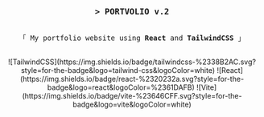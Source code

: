 <h3 align="center">
  <samp
    >&gt; <b>PORTVOLIO v.2</b
    >
  </samp>
</h3>

<p align="center">
  <samp
    ><br />「 My portfolio website using <b>React</b> and <b>TailwindCSS</b> 」
    <br />
    <br />
  </samp>
</p>

<div align="center">
![TailwindCSS](https://img.shields.io/badge/tailwindcss-%2338B2AC.svg?style=for-the-badge&logo=tailwind-css&logoColor=white)
![React](https://img.shields.io/badge/react-%2320232a.svg?style=for-the-badge&logo=react&logoColor=%2361DAFB)
![Vite](https://img.shields.io/badge/vite-%23646CFF.svg?style=for-the-badge&logo=vite&logoColor=white)
</div>

<!-- <p align="center">
  <a href="https://sandri.my.id" target="blank">
    <img
      src="https://img.shields.io/badge/Website-DC143C?style=for-the-badge&logo=medium&logoColor=white"
      alt="elvxk"
    />
  </a>
  <a href="https://linkedin.com/in/elvxk" target="_blank">
    <img
      src="https://img.shields.io/badge/LinkedIn-0077B5?style=for-the-badge&logo=linkedin&logoColor=white"
      alt="elvxk"
    />
  </a>
  <a href="https://twitter.com/r_sandriii" target="_blank">
    <img
      src="https://img.shields.io/badge/Twitter-1DA1F2?style=for-the-badge&logo=twitter&logoColor=white"
      alt="r_sandriii"
    />
  </a>
  <a href="https://instagram.com/elvxk" target="_blank">
    <img
      src="https://img.shields.io/badge/Instagram-fe4164?style=for-the-badge&logo=instagram&logoColor=white"
      alt="elvxk"
    />
  </a>
  <a href="https://facebook.com/elvxk" target="_blank">
    <img
      src="https://img.shields.io/badge/Facebook-20BEFF?&style=for-the-badge&logo=facebook&logoColor=white"
      alt="elvxk"
    />
  </a>
  <a href="https://dribbble.com/elvxk" target="_blank">
    <img
      src="https://img.shields.io/badge/Dribbble-EA4C89?style=for-the-badge&logo=dribbble&logoColor=white"
      alt="elvxk"
    />
  </a>
</p> -->
